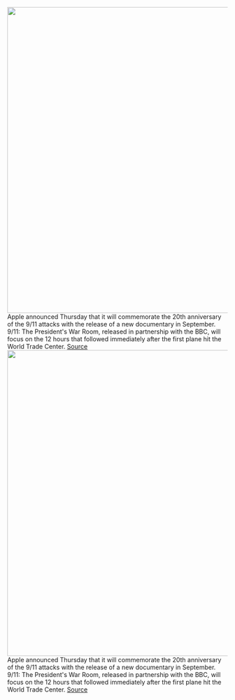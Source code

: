 <img src='https://cdn.vox-cdn.com/thumbor/sgVGG0gkEKfFjE651W_3PUI59po=/0x0:1632x918/1200x800/filters:focal(686x329:946x589)/cdn.vox-cdn.com/uploads/chorus_image/image/69558629/Apple_introduces_apple_tv_plus_03252019_big.jpg.large_2x.0.jpg' width='700px' /><br/>
Apple announced Thursday that it will commemorate the 20th anniversary of the 9/11 attacks with the release of a new documentary in September. 9/11: The President's War Room, released in partnership with the BBC, will focus on the 12 hours that followed immediately after the first plane hit the World Trade Center.
<a href='https://www.theverge.com/2021/7/8/22568985/apple-tv-plus-9-11-documentary-presidents-war-room'> Source <a/><img src='https://cdn.vox-cdn.com/thumbor/sgVGG0gkEKfFjE651W_3PUI59po=/0x0:1632x918/1200x800/filters:focal(686x329:946x589)/cdn.vox-cdn.com/uploads/chorus_image/image/69558629/Apple_introduces_apple_tv_plus_03252019_big.jpg.large_2x.0.jpg' width='700px' /><br/>
Apple announced Thursday that it will commemorate the 20th anniversary of the 9/11 attacks with the release of a new documentary in September. 9/11: The President's War Room, released in partnership with the BBC, will focus on the 12 hours that followed immediately after the first plane hit the World Trade Center.
<a href='https://www.theverge.com/2021/7/8/22568985/apple-tv-plus-9-11-documentary-presidents-war-room'> Source <a/>